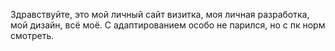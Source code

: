 Здравствуйте, это мой личный сайт визитка, моя личная разработка, мой дизайн, всё моё. С адаптированием особо не парился, но с пк норм смотреть.
